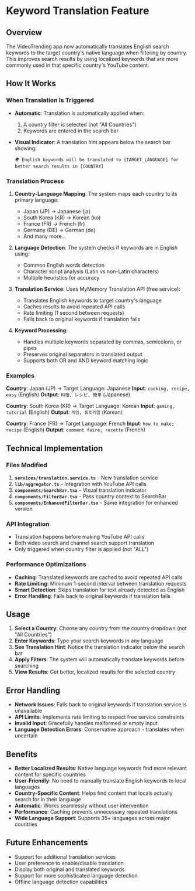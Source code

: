 # Keyword Translation Feature

## Overview

The VideoTrending app now automatically translates English search keywords to the target country's native language when filtering by country. This improves search results by using localized keywords that are more commonly used in that specific country's YouTube content.

## How It Works

### When Translation Is Triggered

- **Automatic**: Translation is automatically applied when:
  1. A country filter is selected (not "All Countries")
  2. Keywords are entered in the search bar
  
- **Visual Indicator**: A translation hint appears below the search bar showing:
  ```
  🌍 English keywords will be translated to [TARGET_LANGUAGE] for better search results in [COUNTRY]
  ```

### Translation Process

1. **Country-Language Mapping**: The system maps each country to its primary language:
   - Japan (JP) → Japanese (ja)
   - South Korea (KR) → Korean (ko) 
   - France (FR) → French (fr)
   - Germany (DE) → German (de)
   - And many more...

2. **Language Detection**: The system checks if keywords are in English using:
   - Common English words detection
   - Character script analysis (Latin vs non-Latin characters)
   - Multiple heuristics for accuracy

3. **Translation Service**: Uses MyMemory Translation API (free service):
   - Translates English keywords to target country's language
   - Caches results to avoid repeated API calls
   - Rate limiting (1 second between requests)
   - Falls back to original keywords if translation fails

3. **Keyword Processing**: 
   - Handles multiple keywords separated by commas, semicolons, or pipes
   - Preserves original separators in translated output
   - Supports both OR and AND keyword matching logic

### Examples

**Country**: Japan (JP) → Target Language: Japanese
**Input**: `cooking, recipe, easy` (English)
**Output**: `料理, レシピ, 簡単` (Japanese)

**Country**: South Korea (KR) → Target Language: Korean
**Input**: `gaming, tutorial` (English)
**Output**: `게임, 튜토리얼` (Korean)

**Country**: France (FR) → Target Language: French
**Input**: `how to make; recipe` (English)
**Output**: `comment faire; recette` (French)

## Technical Implementation

### Files Modified

1. **`services/translation.service.ts`** - New translation service
2. **`lib/aggregator.ts`** - Integration with YouTube API calls
3. **`components/SearchBar.tsx`** - Visual translation indicator
4. **`components/FilterBar.tsx`** - Pass country context to SearchBar
5. **`components/EnhancedFilterBar.tsx`** - Same integration for enhanced version

### API Integration

- Translation happens before making YouTube API calls
- Both video search and channel search support translation
- Only triggered when country filter is applied (not "ALL")

### Performance Optimizations

- **Caching**: Translated keywords are cached to avoid repeated API calls
- **Rate Limiting**: Minimum 1-second interval between translation requests
- **Smart Detection**: Skips translation for text already detected as English
- **Error Handling**: Falls back to original keywords if translation fails

## Usage

1. **Select a Country**: Choose any country from the country dropdown (not "All Countries")
2. **Enter Keywords**: Type your search keywords in any language
3. **See Translation Hint**: Notice the translation indicator below the search bar
4. **Apply Filters**: The system will automatically translate keywords before searching
5. **View Results**: Get better, localized results for the selected country

## Error Handling

- **Network Issues**: Falls back to original keywords if translation service is unavailable
- **API Limits**: Implements rate limiting to respect free service constraints
- **Invalid Input**: Gracefully handles malformed or empty input
- **Language Detection Errors**: Conservative approach - translates when uncertain

## Benefits

- **Better Localized Results**: Native language keywords find more relevant content for specific countries
- **User-Friendly**: No need to manually translate English keywords to local languages
- **Country-Specific Content**: Helps find content that locals actually search for in their language
- **Automatic**: Works seamlessly without user intervention
- **Performance**: Caching prevents unnecessary repeated translations
- **Wide Language Support**: Supports 35+ languages across major countries

## Future Enhancements

- Support for additional translation services
- User preference to enable/disable translation
- Display both original and translated keywords
- Support for more sophisticated language detection
- Offline language detection capabilities